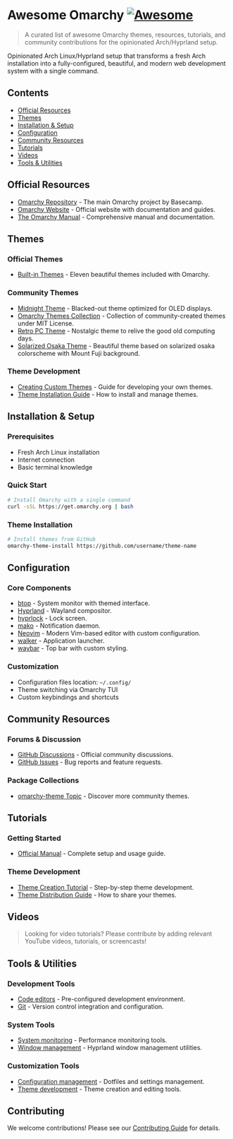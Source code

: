 # Awesome Omarchy [![Awesome](https://awesome.re/badge.svg)](https://awesome.re)

> A curated list of awesome Omarchy themes, resources, tutorials, and community contributions for the opinionated Arch/Hyprland setup.

Opinionated Arch Linux/Hyprland setup that transforms a fresh Arch installation into a fully-configured, beautiful, and modern web development system with a single command.

## Contents

- [Official Resources](#official-resources)
- [Themes](#themes)
- [Installation & Setup](#installation--setup)
- [Configuration](#configuration)
- [Community Resources](#community-resources)
- [Tutorials](#tutorials)
- [Videos](#videos)
- [Tools & Utilities](#tools--utilities)

## Official Resources

- [Omarchy Repository](https://github.com/basecamp/omarchy#readme) - The main Omarchy project by Basecamp.
- [Omarchy Website](https://omarchy.org) - Official website with documentation and guides.
- [The Omarchy Manual](https://manuals.omamix.org/2/the-omarchy-manual) - Comprehensive manual and documentation.

## Themes

### Official Themes
- [Built-in Themes](https://github.com/basecamp/omarchy/tree/master/themes#readme) - Eleven beautiful themes included with Omarchy.

### Community Themes
- [Midnight Theme](https://github.com/JaxonWright/omarchy-midnight-theme#readme) - Blacked-out theme optimized for OLED displays.
- [Omarchy Themes Collection](https://github.com/Alexx2/omarchy-themes#readme) - Collection of community-created themes under MIT License.
- [Retro PC Theme](https://github.com/rondilley/omarchy-retropc-theme#readme) - Nostalgic theme to relive the good old computing days.
- [Solarized Osaka Theme](https://github.com/motorsss/omarchy-solarizedosaka-theme#readme) - Beautiful theme based on solarized osaka colorscheme with Mount Fuji background.

### Theme Development
- [Creating Custom Themes](https://manuals.omamix.org/2/the-omarchy-manual/52/themes) - Guide for developing your own themes.
- [Theme Installation Guide](https://manuals.omamix.org/2/the-omarchy-manual/90/extra-themes) - How to install and manage themes.

## Installation & Setup

### Prerequisites
- Fresh Arch Linux installation
- Internet connection
- Basic terminal knowledge

### Quick Start
```bash
# Install Omarchy with a single command
curl -sSL https://get.omarchy.org | bash
```

### Theme Installation
```bash
# Install themes from GitHub
omarchy-theme-install https://github.com/username/theme-name
```

## Configuration

### Core Components
- [btop](https://github.com/aristocratos/btop#readme) - System monitor with themed interface.
- [Hyprland](https://hyprland.org) - Wayland compositor.
- [hyprlock](https://github.com/hyprwm/hyprlock#readme) - Lock screen.
- [mako](https://github.com/emersion/mako#readme) - Notification daemon.
- [Neovim](https://neovim.io) - Modern Vim-based editor with custom configuration.
- [walker](https://github.com/abenz1267/walker#readme) - Application launcher.
- [waybar](https://github.com/Alexays/Waybar#readme) - Top bar with custom styling.

### Customization
- Configuration files location: `~/.config/`
- Theme switching via Omarchy TUI
- Custom keybindings and shortcuts

## Community Resources

### Forums & Discussion
- [GitHub Discussions](https://github.com/basecamp/omarchy/discussions) - Official community discussions.
- [GitHub Issues](https://github.com/basecamp/omarchy/issues) - Bug reports and feature requests.

### Package Collections
- [omarchy-theme Topic](https://github.com/topics/omarchy-theme) - Discover more community themes.

## Tutorials

### Getting Started
- [Official Manual](https://manuals.omamix.org/2/the-omarchy-manual) - Complete setup and usage guide.

### Theme Development
- [Theme Creation Tutorial](https://manuals.omamix.org/2/the-omarchy-manual/52/themes) - Step-by-step theme development.
- [Theme Distribution Guide](https://manuals.omamix.org/2/the-omarchy-manual/90/extra-themes) - How to share your themes.

## Videos

> Looking for video tutorials? Please contribute by adding relevant YouTube videos, tutorials, or screencasts!

## Tools & Utilities

### Development Tools
- [Code editors](https://github.com/basecamp/omarchy#readme) - Pre-configured development environment.
- [Git](https://git-scm.com) - Version control integration and configuration.

### System Tools
- [System monitoring](https://github.com/aristocratos/btop#readme) - Performance monitoring tools.
- [Window management](https://hyprland.org) - Hyprland window management utilities.

### Customization Tools
- [Configuration management](https://manuals.omamix.org/2/the-omarchy-manual) - Dotfiles and settings management.
- [Theme development](https://manuals.omamix.org/2/the-omarchy-manual/52/themes) - Theme creation and editing tools.

## Contributing

We welcome contributions! Please see our [Contributing Guide](CONTRIBUTING.md) for details.
